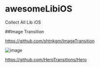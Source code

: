 # awesomeLibiOS
Collect All Lib iOS 


##Image Transition

https://github.com/shtnkgm/ImageTransition

![image](https://user-images.githubusercontent.com/49288081/118351822-456ec880-b588-11eb-9118-cbf2ca6f4401.png)

https://github.com/HeroTransitions/Hero
